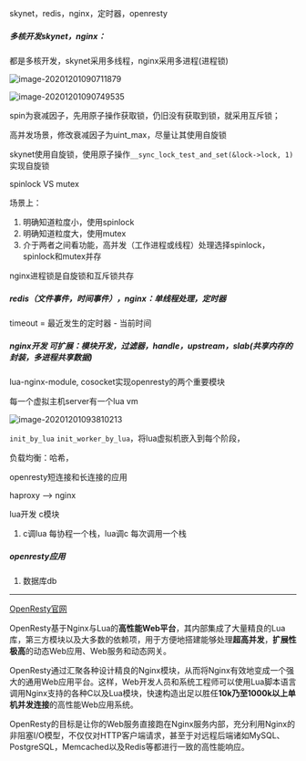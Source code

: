 skynet，redis，nginx，定时器，openresty



##### 多核开发skynet，nginx：

都是多核开发，skynet采用多线程，nginx采用多进程(进程锁)



![image-20201201090711879](C:\Users\kangzhongrun\AppData\Roaming\Typora\typora-user-images\image-20201201090711879.png)

![image-20201201090749535](C:\Users\kangzhongrun\AppData\Roaming\Typora\typora-user-images\image-20201201090749535.png)

spin为衰减因子，先用原子操作获取锁，仍旧没有获取到锁，就采用互斥锁；

高并发场景，修改衰减因子为uint_max，尽量让其使用自旋锁



skynet使用自旋锁，使用原子操作`__sync_lock_test_and_set(&lock->lock, 1)`实现自旋锁

spinlock VS mutex

场景上：

1. 明确知道粒度小，使用spinlock
2. 明确知道粒度大，使用mutex
3. 介于两者之间看功能，高并发（工作进程或线程）处理选择spinlock，spinlock和mutex并存



nginx进程锁是自旋锁和互斥锁共存



##### redis（文件事件，时间事件），nginx：单线程处理，定时器

timeout = 最近发生的定时器 - 当前时间



##### nginx开发 可扩展：模块开发，过滤器，handle，upstream，slab(共享内存的封装，多进程共享数据)

lua-nginx-module, cosocket实现openresty的两个重要模块

每一个虚拟主机server有一个lua vm

![image-20201201093810213](C:\Users\kangzhongrun\AppData\Roaming\Typora\typora-user-images\image-20201201093810213.png)

`init_by_lua` `init_worker_by_lua`，将lua虚拟机嵌入到每个阶段，



负载均衡：哈希，



openresty短连接和长连接的应用



haproxy   -->   nginx



lua开发 c模块

1. c调lua 每协程一个栈，lua调c 每次调用一个栈



##### openresty应用

1. 数据库db









---

[OpenResty官网](http://openresty.org/cn/)

OpenResty基于Nginx与Lua的**高性能Web平台**，其内部集成了大量精良的Lua库，第三方模块以及大多数的依赖项，用于方便地搭建能够处理**超高并发**，**扩展性极高**的动态Web应用、Web服务和动态网关。

OpenResty通过汇聚各种设计精良的Nginx模块，从而将Nginx有效地变成一个强大的通用Web应用平台。这样，Web开发人员和系统工程师可以使用Lua脚本语言调用Nginx支持的各种C以及Lua模块，快速构造出足以胜任**10k乃至1000k以上单机并发连接**的高性能Web应用系统。

OpenResty的目标是让你的Web服务直接跑在Nginx服务内部，充分利用Nginx的非阻塞I/O模型，不仅仅对HTTP客户端请求，甚至于对远程后端诸如MySQL、PostgreSQL，Memcached以及Redis等都进行一致的高性能响应。











































